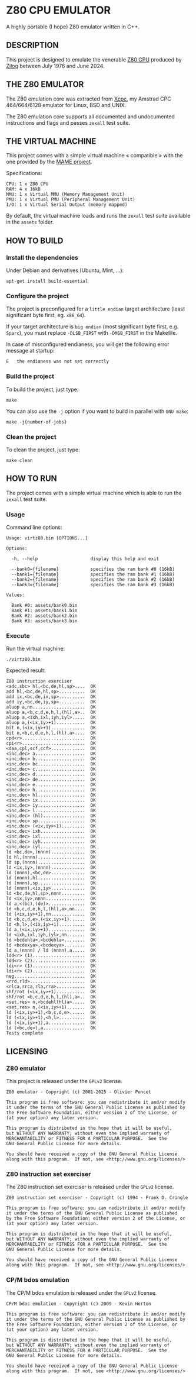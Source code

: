 # Z80 CPU EMULATOR

A highly portable (I hope) Z80 emulator written in C++.

## DESCRIPTION

This project is designed to emulate the venerable [Z80 CPU](https://en.wikipedia.org/wiki/Zilog_Z80) produced by [Zilog](https://en.wikipedia.org/wiki/Zilog) between July 1976 and June 2024.

## THE Z80 EMULATOR

The Z80 emulation core was extracted from [Xcpc](https://www.xcpc-emulator.net/), my Amstrad CPC 464/664/6128 emulator for Linux, BSD and UNIX.

The Z80 emulation core supports all documented and undocumented instructions and flags and passes `zexall` test suite.

## THE VIRTUAL MACHINE

This project comes with a simple virtual machine « compatible » with the one provided by the [MAME project](https://github.com/mamedev/mame/tree/master/src/zexall).

Specifications:

```
CPU: 1 x Z80 CPU
RAM: 4 x 16kB
MMU: 1 x Virtual MMU (Memory Management Unit)
PMU: 1 x Virtual PMU (Peripheral Management Unit)
I/O: 1 x Virtual Serial Output (memory mapped)
```

By default, the virtual machine loads and runs the `zexall` test suite available in the `assets` folder.

## HOW TO BUILD

### Install the dependencies

Under Debian and derivatives (Ubuntu, Mint, ...):

```
apt-get install build-essential
```

### Configure the project

The project is preconfigured for a `little endian` target architecture (least significant byte first, eg. `x86_64`).

If your target architecture is `big endian` (most significant byte first, e.g. `Sparc`), you must replace `-DLSB_FIRST` with `-DMSB_FIRST` in the Makefile.

In case of misconfigured endianess, you will get the following error message at startup:

```
E	the endianess was not set correctly
```

### Build the project

To build the project, just type:

```
make
```

You can also use the `-j` option if you want to build in parallel with `GNU make`:

```
make -j{number-of-jobs}
```

### Clean the project

To clean the project, just type:

```
make clean
```

## HOW TO RUN

The project comes with a simple virtual machine which is able to run the `zexall` test suite.

### Usage

Command line options:

```
Usage: virtz80.bin [OPTIONS...]

Options:

  -h, --help                    display this help and exit

  --bank0={filename}            specifies the ram bank #0 (16kB)
  --bank1={filename}            specifies the ram bank #1 (16kB)
  --bank2={filename}            specifies the ram bank #2 (16kB)
  --bank3={filename}            specifies the ram bank #3 (16kB)

Values:

  Bank #0: assets/bank0.bin
  Bank #1: assets/bank1.bin
  Bank #2: assets/bank2.bin
  Bank #3: assets/bank3.bin

```

### Execute

Run the virtual machine:

```
./virtz80.bin
```

Expected result:

```
Z80 instruction exerciser
<adc,sbc> hl,<bc,de,hl,sp>....  OK
add hl,<bc,de,hl,sp>..........  OK
add ix,<bc,de,ix,sp>..........  OK
add iy,<bc,de,iy,sp>..........  OK
aluop a,nn....................  OK
aluop a,<b,c,d,e,h,l,(hl),a>..  OK
aluop a,<ixh,ixl,iyh,iyl>.....  OK
aluop a,(<ix,iy>+1)...........  OK
bit n,(<ix,iy>+1).............  OK
bit n,<b,c,d,e,h,l,(hl),a>....  OK
cpd<r>........................  OK
cpi<r>........................  OK
<daa,cpl,scf,ccf>.............  OK
<inc,dec> a...................  OK
<inc,dec> b...................  OK
<inc,dec> bc..................  OK
<inc,dec> c...................  OK
<inc,dec> d...................  OK
<inc,dec> de..................  OK
<inc,dec> e...................  OK
<inc,dec> h...................  OK
<inc,dec> hl..................  OK
<inc,dec> ix..................  OK
<inc,dec> iy..................  OK
<inc,dec> l...................  OK
<inc,dec> (hl)................  OK
<inc,dec> sp..................  OK
<inc,dec> (<ix,iy>+1).........  OK
<inc,dec> ixh.................  OK
<inc,dec> ixl.................  OK
<inc,dec> iyh.................  OK
<inc,dec> iyl.................  OK
ld <bc,de>,(nnnn).............  OK
ld hl,(nnnn)..................  OK
ld sp,(nnnn)..................  OK
ld <ix,iy>,(nnnn).............  OK
ld (nnnn),<bc,de>.............  OK
ld (nnnn),hl..................  OK
ld (nnnn),sp..................  OK
ld (nnnn),<ix,iy>.............  OK
ld <bc,de,hl,sp>,nnnn.........  OK
ld <ix,iy>,nnnn...............  OK
ld a,<(bc),(de)>..............  OK
ld <b,c,d,e,h,l,(hl),a>,nn....  OK
ld (<ix,iy>+1),nn.............  OK
ld <b,c,d,e>,(<ix,iy>+1)......  OK
ld <h,l>,(<ix,iy>+1)..........  OK
ld a,(<ix,iy>+1)..............  OK
ld <ixh,ixl,iyh,iyl>,nn.......  OK
ld <bcdehla>,<bcdehla>........  OK
ld <bcdexya>,<bcdexya>........  OK
ld a,(nnnn) / ld (nnnn),a.....  OK
ldd<r> (1)....................  OK
ldd<r> (2)....................  OK
ldi<r> (1)....................  OK
ldi<r> (2)....................  OK
neg...........................  OK
<rrd,rld>.....................  OK
<rlca,rrca,rla,rra>...........  OK
shf/rot (<ix,iy>+1)...........  OK
shf/rot <b,c,d,e,h,l,(hl),a>..  OK
<set,res> n,<bcdehl(hl)a>.....  OK
<set,res> n,(<ix,iy>+1).......  OK
ld (<ix,iy>+1),<b,c,d,e>......  OK
ld (<ix,iy>+1),<h,l>..........  OK
ld (<ix,iy>+1),a..............  OK
ld (<bc,de>),a................  OK
Tests complete
```

## LICENSING

### Z80 emulator

This project is released under the `GPLv2` license.

```
Z80 emulator - Copyright (c) 2001-2025 - Olivier Poncet

This program is free software: you can redistribute it and/or modify
it under the terms of the GNU General Public License as published by
the Free Software Foundation, either version 2 of the License, or
(at your option) any later version.

This program is distributed in the hope that it will be useful,
but WITHOUT ANY WARRANTY; without even the implied warranty of
MERCHANTABILITY or FITNESS FOR A PARTICULAR PURPOSE.  See the
GNU General Public License for more details.

You should have received a copy of the GNU General Public License
along with this program.  If not, see <http://www.gnu.org/licenses/>
```

### Z80 instruction set exerciser

The Z80 instruction set exerciser is released under the `GPLv2` license.

```
Z80 instruction set exerciser - Copyright (c) 1994 - Frank D. Cringle

This program is free software; you can redistribute it and/or modify
it under the terms of the GNU General Public License as published
by the Free Software Foundation; either version 2 of the License, or
(at your option) any later version.

This program is distributed in the hope that it will be useful,
but WITHOUT ANY WARRANTY; without even the implied warranty of
MERCHANTABILITY or FITNESS FOR A PARTICULAR PURPOSE.  See the
GNU General Public License for more details.

You should have received a copy of the GNU General Public License
along with this program.  If not, see <http://www.gnu.org/licenses/>
```

### CP/M bdos emulation

The CP/M bdos emulation is released under the `GPLv2` license.

```
CP/M bdos emulation - Copyright (c) 2009 - Kevin Horton

This program is free software: you can redistribute it and/or modify
it under the terms of the GNU General Public License as published by
the Free Software Foundation, either version 2 of the License, or
(at your option) any later version.

This program is distributed in the hope that it will be useful,
but WITHOUT ANY WARRANTY; without even the implied warranty of
MERCHANTABILITY or FITNESS FOR A PARTICULAR PURPOSE.  See the
GNU General Public License for more details.

You should have received a copy of the GNU General Public License
along with this program.  If not, see <http://www.gnu.org/licenses/>
```

